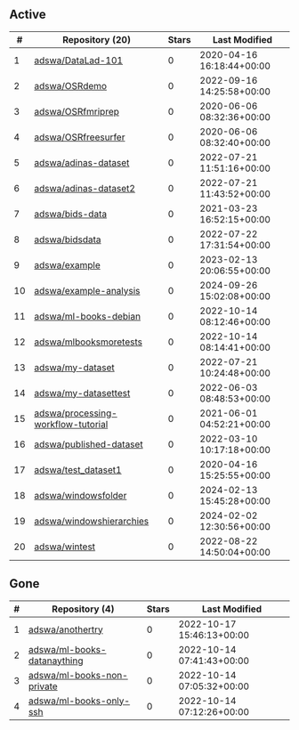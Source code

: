 ## Active
| # | Repository (20) | Stars | Last Modified |
| --- | --- | --- | --- |
| 1 | [adswa/DataLad-101](https://gin.g-node.org/adswa/DataLad-101) | 0 | 2020-04-16 16:18:44+00:00 |
| 2 | [adswa/OSRdemo](https://gin.g-node.org/adswa/OSRdemo) | 0 | 2022-09-16 14:25:58+00:00 |
| 3 | [adswa/OSRfmriprep](https://gin.g-node.org/adswa/OSRfmriprep) | 0 | 2020-06-06 08:32:36+00:00 |
| 4 | [adswa/OSRfreesurfer](https://gin.g-node.org/adswa/OSRfreesurfer) | 0 | 2020-06-06 08:32:40+00:00 |
| 5 | [adswa/adinas-dataset](https://gin.g-node.org/adswa/adinas-dataset) | 0 | 2022-07-21 11:51:16+00:00 |
| 6 | [adswa/adinas-dataset2](https://gin.g-node.org/adswa/adinas-dataset2) | 0 | 2022-07-21 11:43:52+00:00 |
| 7 | [adswa/bids-data](https://gin.g-node.org/adswa/bids-data) | 0 | 2021-03-23 16:52:15+00:00 |
| 8 | [adswa/bidsdata](https://gin.g-node.org/adswa/bidsdata) | 0 | 2022-07-22 17:31:54+00:00 |
| 9 | [adswa/example](https://gin.g-node.org/adswa/example) | 0 | 2023-02-13 20:06:55+00:00 |
| 10 | [adswa/example-analysis](https://gin.g-node.org/adswa/example-analysis) | 0 | 2024-09-26 15:02:08+00:00 |
| 11 | [adswa/ml-books-debian](https://gin.g-node.org/adswa/ml-books-debian) | 0 | 2022-10-14 08:12:46+00:00 |
| 12 | [adswa/mlbooksmoretests](https://gin.g-node.org/adswa/mlbooksmoretests) | 0 | 2022-10-14 08:14:41+00:00 |
| 13 | [adswa/my-dataset](https://gin.g-node.org/adswa/my-dataset) | 0 | 2022-07-21 10:24:48+00:00 |
| 14 | [adswa/my-datasettest](https://gin.g-node.org/adswa/my-datasettest) | 0 | 2022-06-03 08:48:53+00:00 |
| 15 | [adswa/processing-workflow-tutorial](https://gin.g-node.org/adswa/processing-workflow-tutorial) | 0 | 2021-06-01 04:52:21+00:00 |
| 16 | [adswa/published-dataset](https://gin.g-node.org/adswa/published-dataset) | 0 | 2022-03-10 10:17:18+00:00 |
| 17 | [adswa/test_dataset1](https://gin.g-node.org/adswa/test_dataset1) | 0 | 2020-04-16 15:25:55+00:00 |
| 18 | [adswa/windowsfolder](https://gin.g-node.org/adswa/windowsfolder) | 0 | 2024-02-13 15:45:28+00:00 |
| 19 | [adswa/windowshierarchies](https://gin.g-node.org/adswa/windowshierarchies) | 0 | 2024-02-02 12:30:56+00:00 |
| 20 | [adswa/wintest](https://gin.g-node.org/adswa/wintest) | 0 | 2022-08-22 14:50:04+00:00 |

## Gone
| # | Repository (4) | Stars | Last Modified |
| --- | --- | --- | --- |
| 1 | [adswa/anothertry](https://gin.g-node.org/adswa/anothertry) | 0 | 2022-10-17 15:46:13+00:00 |
| 2 | [adswa/ml-books-datanaything](https://gin.g-node.org/adswa/ml-books-datanaything) | 0 | 2022-10-14 07:41:43+00:00 |
| 3 | [adswa/ml-books-non-private](https://gin.g-node.org/adswa/ml-books-non-private) | 0 | 2022-10-14 07:05:32+00:00 |
| 4 | [adswa/ml-books-only-ssh](https://gin.g-node.org/adswa/ml-books-only-ssh) | 0 | 2022-10-14 07:12:26+00:00 |
